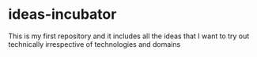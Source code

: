 # ideas-incubator
This is my first repository and it includes all the ideas that I want to try out technically irrespective of technologies and domains

